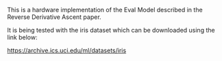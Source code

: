 This is a hardware implementation of the Eval Model described in the Reverse Derivative Ascent paper.

It is being tested with the iris dataset which can be downloaded using the link below:

https://archive.ics.uci.edu/ml/datasets/iris